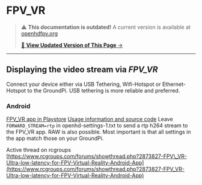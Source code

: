 # FPV\_VR

<!-- LEGACY DOCUMENTATION NOTICE -->
> ⚠️ **This documentation is outdated!** A current version is available at [openhdfpv.org](https://openhdfpv.org)
> 
> [📖 **View Updated Version of This Page** →](https://openhdfpv.org)

---


## Displaying the video stream via _**FPV\_VR**_

Connect your device either via USB Tethering, Wifi-Hotspot or Ethernet-Hotspot to the GroundPi. USB tethering is more reliable and preferred.

### Android

[FPV\_VR app in Playstore](https://play.google.com/store/apps/details?id=constantin.fpv_vr.wifibroadcast) [Usage information and source code](https://github.com/Consti10/FPV_VR_OS) Leave `FORWARD_STREAM=rtp` in openhd-settings-1.txt to send a rtp h264 stream to the FPV\_VR app. RAW is also possible. Most important is that all settings in the app match those on your GroundPi.

Active thread on rcgroups [https://www.rcgroups.com/forums/showthread.php?2873827-FPV\_VR-Ultra-low-latency-for-FPV-Virtual-Reality-Android-App](https://www.rcgroups.com/forums/showthread.php?2873827-FPV_VR-Ultra-low-latency-for-FPV-Virtual-Reality-Android-App)

